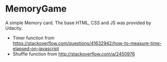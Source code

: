 # MemoryGame

A simple Memory card. The base HTML, CSS and JS was provided by Udacity.


- Timer function from https://stackoverflow.com/questions/41632942/how-to-measure-time-elapsed-on-javascript
- Shuffle function from http://stackoverflow.com/a/2450976
